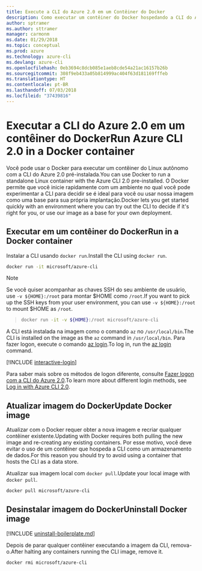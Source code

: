 ```yaml
---
title: Execute a CLI do Azure 2.0 em um Contêiner do Docker
description: Como executar um contêiner do Docker hospedando a CLI do Azure 2.0
author: sptramer
ms.author: sttramer
manager: carmonm
ms.date: 01/29/2018
ms.topic: conceptual
ms.prod: azure
ms.technology: azure-cli
ms.devlang: azure-cli
ms.openlocfilehash: 0eb3694c8dcb085e1aeb8cde54a21ac16157b26b
ms.sourcegitcommit: 308f9eb433a05b814999ac404f63d181169fffeb
ms.translationtype: HT
ms.contentlocale: pt-BR
ms.lasthandoff: 07/03/2018
ms.locfileid: "37439816"
---
```

# <a name="run-azure-cli-20-in-a-docker-container"></a><span data-ttu-id="4b3a5-103">Executar a CLI do Azure 2.0 em um contêiner do Docker</span><span class="sxs-lookup"><span data-stu-id="4b3a5-103">Run Azure CLI 2.0 in a Docker container</span></span>

<span data-ttu-id="4b3a5-104">Você pode usar o Docker para executar um contêiner do Linux autônomo com a CLI do Azure 2.0 pré-instalada.</span><span class="sxs-lookup"><span data-stu-id="4b3a5-104">You can use Docker to run a standalone Linux container with the Azure CLI 2.0 pre-installed.</span></span> <span data-ttu-id="4b3a5-105">O Docker permite que você inicie rapidamente com um ambiente no qual você pode experimentar a CLI para decidir se é ideal para você ou usar nossa imagem como uma base para sua própria implantação.</span><span class="sxs-lookup"><span data-stu-id="4b3a5-105">Docker lets you get started quickly with an environment where you can try out the CLI to decide if it's right for you, or use our image as a base for your own deployment.</span></span>

## <a name="run-in-a-docker-container"></a><span data-ttu-id="4b3a5-106">Executar em um contêiner do Docker</span><span class="sxs-lookup"><span data-stu-id="4b3a5-106">Run in a Docker container</span></span>

<span data-ttu-id="4b3a5-107">Instalar a CLI usando `docker run`.</span><span class="sxs-lookup"><span data-stu-id="4b3a5-107">Install the CLI using `docker run`.</span></span>

   ```bash
   docker run -it microsoft/azure-cli
   ```

> [!NOTE]
> <span data-ttu-id="4b3a5-108">Se você quiser acompanhar as chaves SSH do seu ambiente de usuário, use `-v ${HOME}:/root` para montar $HOME como `/root`.</span><span class="sxs-lookup"><span data-stu-id="4b3a5-108">If you want to pick up the SSH keys from your user environment, you can use `-v ${HOME}:/root` to mount $HOME as `/root`.</span></span>

> ```bash
> docker run -it -v ${HOME}:/root microsoft/azure-cli
> ```

<span data-ttu-id="4b3a5-109">A CLI está instalada na imagem como o comando `az` no `/usr/local/bin`.</span><span class="sxs-lookup"><span data-stu-id="4b3a5-109">The CLI is installed on the image as the `az` command in `/usr/local/bin`.</span></span> <span data-ttu-id="4b3a5-110">Para fazer logon, execute o comando [az login](/cli/azure/reference-index#az-login).</span><span class="sxs-lookup"><span data-stu-id="4b3a5-110">To log in, run the [az login](/cli/azure/reference-index#az-login) command.</span></span>

[!INCLUDE [interactive-login](includes/interactive-login.md)]

<span data-ttu-id="4b3a5-111">Para saber mais sobre os métodos de logon diferente, consulte [Fazer logon com a CLI do Azure 2.0](authenticate-azure-cli.md).</span><span class="sxs-lookup"><span data-stu-id="4b3a5-111">To learn more about different login methods, see [Log in with Azure CLI 2.0](authenticate-azure-cli.md).</span></span>


## <a name="update-docker-image"></a><span data-ttu-id="4b3a5-112">Atualizar imagem do Docker</span><span class="sxs-lookup"><span data-stu-id="4b3a5-112">Update Docker image</span></span>

<span data-ttu-id="4b3a5-113">Atualizar com o Docker requer obter a nova imagem e recriar qualquer contêiner existente.</span><span class="sxs-lookup"><span data-stu-id="4b3a5-113">Updating with Docker requires both pulling the new image and re-creating any existing containers.</span></span> <span data-ttu-id="4b3a5-114">Por esse motivo, você deve evitar o uso de um contêiner que hospeda a CLI como um armazenamento de dados.</span><span class="sxs-lookup"><span data-stu-id="4b3a5-114">For this reason you should try to avoid using a container that hosts the CLI as a data store.</span></span>

<span data-ttu-id="4b3a5-115">Atualizar sua imagem local com `docker pull`.</span><span class="sxs-lookup"><span data-stu-id="4b3a5-115">Update your local image with `docker pull`.</span></span>

```bash
docker pull microsoft/azure-cli
```

## <a name="uninstall-docker-image"></a><span data-ttu-id="4b3a5-116">Desinstalar imagem do Docker</span><span class="sxs-lookup"><span data-stu-id="4b3a5-116">Uninstall Docker image</span></span>

[!INCLUDE [uninstall-boilerplate.md](includes/uninstall-boilerplate.md)]

<span data-ttu-id="4b3a5-117">Depois de parar qualquer contêiner executando a imagem da CLI, remova-o.</span><span class="sxs-lookup"><span data-stu-id="4b3a5-117">After halting any containers running the CLI image, remove it.</span></span>

```bash
docker rmi microsoft/azure-cli
```
